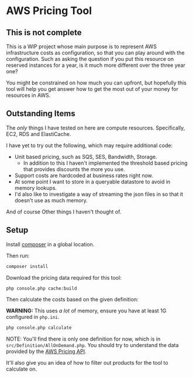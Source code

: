 AWS Pricing Tool
================

## This is not complete

This is a WIP project whose main purpose is to represent AWS infrastructure costs as configuration, so that you can
play around with the configuration. Such as asking the question if you put this resource on reserved instances 
for a year, is it much more different over the three year one?

You might be constrained on how much you can upfront, but hopefully this tool will help you get answer how to get the 
most out of your money for resources in AWS.

## Outstanding Items

The _only_ things I have tested on here are compute resources. Specifically, EC2, RDS and ElastiCache.

I have yet to try out the following, which may require additional code:

- Unit based pricing, such as SQS, SES, Bandwidth, Storage.
    - In addition to this I haven't implemented the threshold based pricing that provides discounts the 
      more you use. 
- Support costs are hardcoded at business rates right now.
- At some point I want to store in a queryable datastore to avoid in memory lookups.
- I'd also like to investigate a way of streaming the json files in so that it doesn't use as much memory.

And of course Other things I haven't thought of.

## Setup

Install [composer](https://getcomposer.org) in a global location.

Then run:
```bash
composer install
```

Download the pricing data required for this tool:

```bash
php console.php cache:build
```


Then calculate the costs based on the given definition:

__WARNING:__ This uses _a lot_ of memory, ensure you have at least 1G configured in `php.ini`.
 
```bash
php console.php calculate
```

NOTE: You'll find there is only one definition for now, which is in `src/Definition/AllOnDemand.php`. You should try to
understand the data provided by the [AWS Pricing API](http://docs.aws.amazon.com/awsaccountbilling/latest/aboutv2/reading-an-offer.html).

It'll also give you an idea of how to filter out products for the tool to calculate on.
